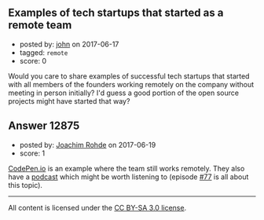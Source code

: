 ## Examples of tech startups that started as a remote team

- posted by: [john](https://stackexchange.com/users/11133625/john) on 2017-06-17
- tagged: `remote`
- score: 0

Would you care to share examples of successful tech startups that started with all members of the founders working remotely on the company without meeting in person initially? I'd guess a good portion of the open source projects might have started that way?


## Answer 12875

- posted by: [Joachim Rohde](https://stackexchange.com/users/468855/joachim-rohde) on 2017-06-19
- score: 1

<p><a href="http://codepen.io" rel="nofollow noreferrer">CodePen.io</a> is an example where the team still works remotely. They also have a <a href="https://blog.codepen.io/radio/" rel="nofollow noreferrer">podcast</a> which might be worth listening to (episode <a href="https://blog.codepen.io/2016/02/16/077-remote/" rel="nofollow noreferrer">#77</a> is all about this topic).</p>




---

All content is licensed under the [CC BY-SA 3.0 license](https://creativecommons.org/licenses/by-sa/3.0/).
